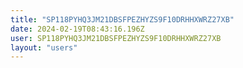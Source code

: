 ```yaml
---
title: "SP118PYHQ3JM21DBSFPEZHYZS9F10DRHHXWRZ27XB"
date: 2024-02-19T08:43:16.196Z
user: SP118PYHQ3JM21DBSFPEZHYZS9F10DRHHXWRZ27XB
layout: "users"
---
```

    